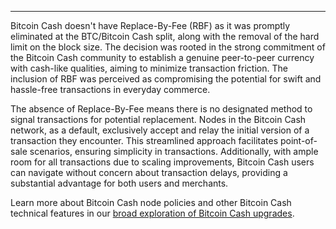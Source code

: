 ---
Bitcoin Cash doesn't have Replace-By-Fee (RBF) as it was promptly eliminated at the BTC/Bitcoin Cash split, along with the removal of the hard limit on the block size. The decision was rooted in the strong commitment of the Bitcoin Cash community to establish a genuine peer-to-peer currency with cash-like qualities, aiming to minimize transaction friction. The inclusion of RBF was perceived as compromising the potential for swift and hassle-free transactions in everyday commerce.

The absence of Replace-By-Fee means there is no designated method to signal transactions for potential replacement. Nodes in the Bitcoin Cash network, as a default, exclusively accept and relay the initial version of a transaction they encounter. This streamlined approach facilitates point-of-sale scenarios, ensuring simplicity in transactions. Additionally, with ample room for all transactions due to scaling improvements, Bitcoin Cash users can navigate without concern about transaction delays, providing a substantial advantage for both users and merchants.

Learn more about Bitcoin Cash node policies and other Bitcoin Cash technical features in our [broad exploration of Bitcoin Cash upgrades](https://bchfaq.com/what-is-the-difference-between-bitcoin-and-bitcoin-cash-part-4/#bitcoin-cash-upgrades).